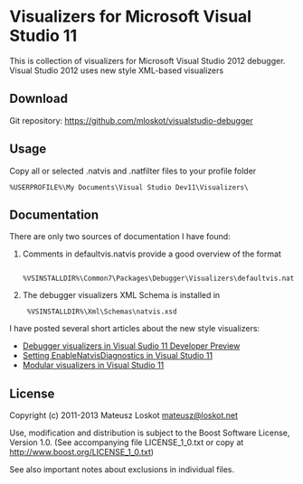 Visualizers for Microsoft Visual Studio 11
==========================================

This is collection of visualizers for Microsoft Visual Studio 2012 debugger.
Visual Studio 2012 uses new style XML-based visualizers

Download
--------

Git repository: https://github.com/mloskot/visualstudio-debugger

Usage
-----

Copy all or selected .natvis and .natfilter files to your profile folder

	%USERPROFILE%\My Documents\Visual Studio Dev11\Visualizers\

Documentation
-------------

There are only two sources of documentation I have found:

1. Comments in defaultvis.natvis provide a good overview of the format

		%VSINSTALLDIR%\Common7\Packages\Debugger\Visualizers\defaultvis.natvis

2. The debugger visualizers XML Schema is installed in

		%VSINSTALLDIR%\Xml\Schemas\natvis.xsd

I have posted several short articles about the new style visualizers:

* [Debugger visualizers in Visual Sudio 11 Developer Preview](http://mateusz.loskot.net/2011/11/19/debugger-visualizers-in-visual-sudio-11-developer-preview/)
* [Setting EnableNatvisDiagnostics in Visual Studio 11](http://mateusz.loskot.net/2011/11/20/setting-enablenatvisdiagnostics-in-visual-studio-11/)
* [Modular visualizers in Visual Studio 11](http://mateusz.loskot.net/2011/11/22/modular-visualizers-in-visual-studio-11/)
	
License
-------

Copyright (c) 2011-2013 Mateusz Loskot <mateusz@loskot.net>

Use, modification and distribution is subject to the Boost Software License,
Version 1.0. (See accompanying file LICENSE_1_0.txt or copy at
http://www.boost.org/LICENSE_1_0.txt)

See also important notes about exclusions in individual files.
